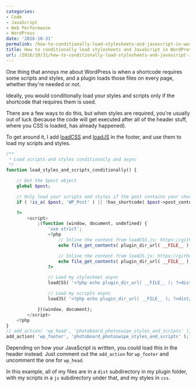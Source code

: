 ```yaml
---
categories:
- Code
- JavaScript
- Web Performance
- WordPress
date: '2016-10-31'
permalink: /how-to-conditionally-load-stylesheets-and-javascript-in-wordpress-only-if-a-shortcode-is-used/
title: How to conditionally load stylesheets and JavaScript in WordPress only if a shortcode is used
url: /2016/10/31/how-to-conditionally-load-stylesheets-and-javascript-in-wordpress-only-if-a-shortcode-is-used
---
```


One thing that annoys me about WordPress is when a shortcode requires some scripts and styles, and a plugin loads those files on every page, whether they're needed or not.

Ideally, you would conditionally load your styles and scripts only if the shortcode that requires them is used.

There are a few ways to do this, but when styles are required, you're usually out of luck (because the code will get executed after all of the header stuff, where you CSS is loaded, has already happened).

To get around it, I add [loadCSS](https://github.com/filamentgroup/loadCSS) and [loadJS](https://github.com/filamentgroup/loadJS) in the footer, and use them to load my scripts and styles.

```php
/**
 * Load scripts and styles conditionally and async
 */
function load_styles_and_scripts_conditionally() {

	// Get the $post object
	global $post;

	// Only load your scripts and styles if the post contains your shortcode (change 'your_shortcode')
	if ( !is_a( $post, 'WP_Post' ) || !has_shortcode( $post->post_content, 'your_shortcode') ) return;

	?>
		<script>
			;(function (window, document, undefined) {
				'use strict';
				<?php
					// Inline the content from loadCSS.js: https://github.com/filamentgroup/loadCSS
					echo file_get_contents( plugin_dir_url( __FILE__ ) . 'dist/js/loadCSS.js' );

					// Inline the content from loadJS.js: https://github.com/filamentgroup/loadJS
					echo file_get_contents( plugin_dir_url( __FILE__ ) . 'dist/js/loadJS.js' );
				?>

				// Load my stylesheet async
				loadCSS( '<?php echo plugin_dir_url( __FILE__ ); ?>dist/css/my-styles.css' );

				// Load my scripts async
				loadJS( '<?php echo plugin_dir_url( __FILE__ ); ?>dist/js/my-sripts.js' );

			})(window, document);
		</script>
	<?php
}
// add_action( 'wp_head', 'photoboard_photoswipe_styles_and_scripts' );
add_action( 'wp_footer', 'photoboard_photoswipe_styles_and_scripts' );
```

Depending on how your JavaScript is written, you could load this in the header instead. Just comment out the `add_action` for `wp_footer` and uncomment the one for `wp_head`.

In this example, all of my files are in a `dist` subdirectory in my plugin folder, with my scripts in a `js` subdirectory under that, and my styles in `css`.